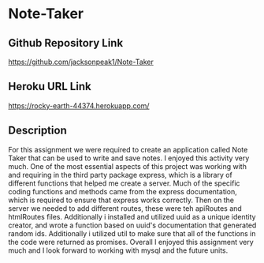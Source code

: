 # Note-Taker

## Github Repository Link
https://github.com/jacksonpeak1/Note-Taker

## Heroku URL Link
https://rocky-earth-44374.herokuapp.com/


## Description

For this assignment we were required to create an application called Note Taker that can be used to write and save notes. I enjoyed this activity very much. One of the most essential aspects of this project was working with and requiring in the third party package express, which is a library of different functions that helped me create a server. Much of the specific coding functions and methods came from the express documentation, which is required to ensure that express works correctly. Then on the server we needed to add different routes, these were teh apiRoutes and htmlRoutes files. Additionally i installed and utilized uuid as a unique identity creator, and wrote a function based on uuid's documentation that generated random ids. Additionally i utilized util to make sure that all of the functions in the code were returned as promises. Overall I enjoyed this assignment very much and I look forward to working with mysql and the future units.